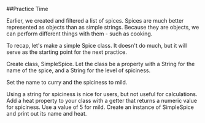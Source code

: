 ##Practice Time

Earlier, we created and filtered a list of spices. Spices are much better represented as objects than as simple strings. Because they are objects, we can perform different things with them - such as cooking.

To recap, let's make a simple Spice class. It doesn't do much, but it will serve as the starting point for the next practice.

Create class, SimpleSpice.
Let the class be a property with a String for the name of the spice, and a String for the level of spiciness.

Set the name to curry and the spiciness to mild.

Using a string for spiciness is nice for users, but not useful for calculations. Add a heat property to your class with a getter that returns a numeric value for spiciness. Use a value of 5 for mild.
Create an instance of SimpleSpice and print out its name and heat.